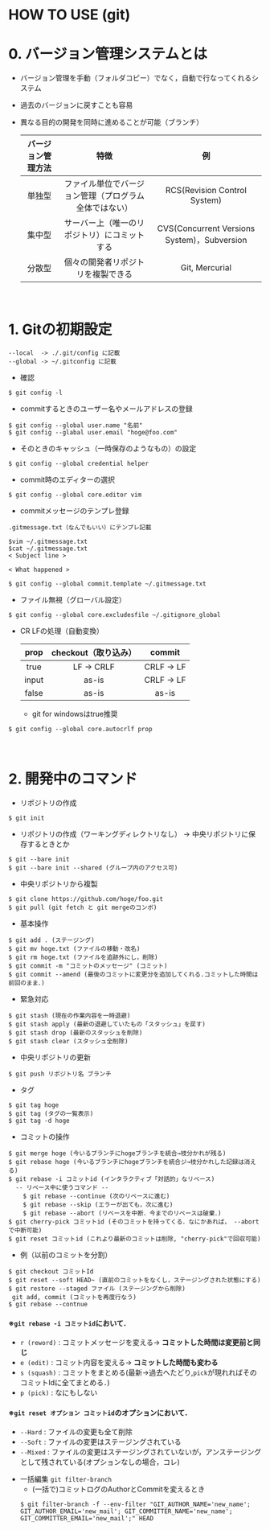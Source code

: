 #  **HOW TO USE (git)**

# 0. バージョン管理システムとは
* バージョン管理を手動（フォルダコピー）でなく，自動で行なってくれるシステム
* 過去のバージョンに戻すことも容易
* 異なる目的の開発を同時に進めることが可能（ブランチ）

  | バージョン管理方法 | 特徴 | 例 |
  | :-: | :-: | :-: |
  | 単独型 |ファイル単位でバージョン管理（プログラム全体ではない）| RCS(Revision Control System) |
  | 集中型 |サーバー上（唯一のリポジトリ）にコミットする |CVS(Concurrent Versions System)，Subversion |
  | 分散型 |個々の開発者リポジトリを複製できる |Git, Mercurial |
<br/>

# 1. Gitの初期設定
```
--local  -> ./.git/config に記載
--global -> ~/.gitconfig に記載
```

* 確認
```
$ git config -l
```

* commitするときのユーザー名やメールアドレスの登録
```
$ git config --global user.name "名前"
$ git config --glabal user.email "hoge@foo.com"
```

* そのときのキャッシュ（一時保存のようなもの）の設定
```
$ git config --global credential helper
```

* commit時のエディターの選択
```
$ git config --global core.editor vim
```

* commitメッセージのテンプレ登録
```
.gitmessage.txt（なんでもいい）にテンプレ記載

$vim ~/.gitmessage.txt
$cat ~/.gitmessage.txt
< Subject line >

< What happened >

$ git config --global commit.template ~/.gitmessage.txt
```

* ファイル無視（グローバル設定）
```
$ git config --global core.excludesfile ~/.gitignore_global
```

* CR LFの処理（自動変換）

  | prop | checkout（取り込み） | commit
  | :-: | :-: | :-: |
  | true | LF -> CRLF | CRLF -> LF|
  | input | as-is |  CRLF -> LF|
  | false | as-is | as-is|

  * git for windowsはtrue推奨

```
$ git config --global core.autocrlf prop
```
<br/>

# 2. 開発中のコマンド

* リポジトリの作成
```
$ git init
```

* リポジトリの作成（ワーキングディレクトリなし）
-> 中央リポジトリに保存するときとか
```
$ git --bare init
$ git --bare init --shared (グループ内のアクセス可)
```

* 中央リポジトリから複製
```
$ git clone https://github.com/hoge/foo.git
$ git pull (git fetch と git mergeのコンボ)
```

* 基本操作
```
$ git add . (ステージング)
$ git mv hoge.txt (ファイルの移動・改名)
$ git rm hoge.txt (ファイルを追跡外にし，削除)
$ git commit -m "コミットのメッセージ" (コミット)
$ git commit --amend (最後のコミットに変更分を追加してくれる.コミットした時間は前回のまま．)
```

* 緊急対応
```
$ git stash (現在の作業内容を一時退避)
$ git stash apply (最新の退避していたもの「スタッシュ」を戻す)
$ git stash drop (最新のスタッシュを削除)
$ git stash clear (スタッシュ全削除)
```

* 中央リポジトリの更新
```
$ git push リポジトリ名 ブランチ
```

* タグ
```
$ git tag hoge
$ git tag (タグの一覧表示)
$ git tag -d hoge
```

* コミットの操作
```
$ git merge hoge (今いるブランチにhogeブランチを統合→枝分かれが残る)
$ git rebase hoge (今いるブランチにhogeブランチを統合ジ→枝分かれした記録は消える)
$ git rebase -i コミットid (インタラクティブ「対話的」なリベース)
  -- リベース中に使うコマンド --
    $ git rebase --continue (次のリベースに進む)
    $ git rebase --skip (エラーが出ても，次に進む)
    $ git rebase --abort (リベースを中断．今までのリベースは破棄．)
$ git cherry-pick コミットid (そのコミットを持ってくる．なにかあれば， --abortで中断可能)
$ git reset コミットid (これより最新のコミットは削除, "cherry-pick"で回収可能)
```
  - 例（以前のコミットを分割）
  ```
  $ git checkout コミットId
  $ git reset --soft HEAD~ (直前のコミットをなくし，ステージングされた状態にする)
  $ git restore --staged ファイル (ステージングから削除)
   git add, commit (コミットを再度行なう)
  $ git rebase --contnue
  ```

#### ※`git rebase -i コミットid`において．
  - `r (reword)` : コミットメッセージを変える→<b> コミットした時間は変更前と同じ</b>
  - `e (edit)` : コミット内容を変える→<b> コミットした時間も変わる</b>
  - `s (squash)` : コミットをまとめる(最新→過去へたどり,`pick`が現れればそのコミットIdに全てまとめる．)
  - `p (pick)` : なにもしない

#### ※`git reset オプション コミットid`のオプションにおいて．
  - `--Hard` : ファイルの変更も全て削除
  - `--Soft` : ファイルの変更はステージングされている
  - `--Mixed` : ファイルの変更はステージングされていないが，アンステージングとして残されている(オプションなしの場合，コレ)

* 一括編集 `git filter-branch`
  - (一括で)コミットログのAuthorとCommitを変えるとき
  ```
  $ git filter-branch -f --env-filter "GIT_AUTHOR_NAME='new_name'; GIT_AUTHOR_EMAIL='new_mail'; GIT_COMMITTER_NAME='new_name'; GIT_COMMITTER_EMAIL='new_mail';" HEAD
  ```
